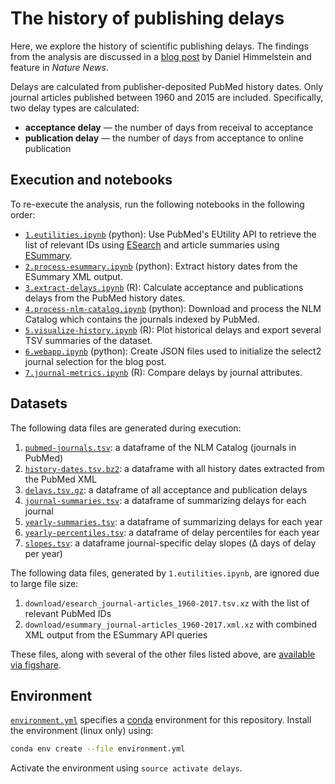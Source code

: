 # The history of publishing delays

Here, we explore the history of scientific publishing delays. The findings from the analysis are discussed in a [blog post](http://blog.dhimmel.com/history-of-delays "Satoshi Village · The history of publishing delays") by Daniel Himmelstein and feature in *Nature News*.

Delays are calculated from publisher-deposited PubMed history dates. Only journal articles published between 1960 and 2015 are included. Specifically, two delay types are calculated:

+ **acceptance delay** — the number of days from receival to acceptance
+ **publication delay** — the number of days from acceptance to online publication

## Execution and notebooks

To re-execute the analysis, run the following notebooks in the following order:

+ [`1.eutilities.ipynb`](1.eutilities.ipynb) (python): Use PubMed's EUtility API to retrieve the list of relevant IDs using [ESearch](http://www.ncbi.nlm.nih.gov/books/NBK25499/#_chapter4_ESearch_ "The E-utilities In-Depth: ESearch") and article summaries using [ESummary](http://www.ncbi.nlm.nih.gov/books/NBK25499/#_chapter4_ESummary_ "The E-utilities In-Depth: ESummary"). 
+ [`2.process-esummary.ipynb`](2.process-esummary.ipynb) (python): Extract history dates from the ESummary XML output.
+ [`3.extract-delays.ipynb`](3.extract-delays.ipynb) (R): Calculate acceptance and publications delays from the PubMed history dates.
+ [`4.process-nlm-catalog.ipynb`](4.process-nlm-catalog.ipynb) (python): Download and process the NLM Catalog which contains the journals indexed by PubMed.
+ [`5.visualize-history.ipynb`](5.visualize-history.ipynb) (R): Plot historical delays and export several TSV summaries of the dataset.
+ [`6.webapp.ipynb`](6.webapp.ipynb) (python): Create JSON files used to initialize the select2 journal selection for the blog post.
+ [`7.journal-metrics.ipynb`](7.journal-metrics.ipynb) (R): Compare delays by journal attributes.

## Datasets

The following data files are generated during execution:

1. [`pubmed-journals.tsv`](data/pubmed-journals.tsv): a dataframe of the NLM Catalog (journals in PubMed)
2. [`history-dates.tsv.bz2`](data/history-dates.tsv.bz2): a dataframe with all history dates extracted from the PubMed XML
3. [`delays.tsv.gz`](data/delays.tsv.gz): a dataframe of all acceptance and publication delays
4. [`journal-summaries.tsv`](data/journal-summaries.tsv): a dataframe of summarizing delays for each journal
5. [`yearly-summaries.tsv`](data/yearly-summaries.tsv): a dataframe of summarizing delays for each year
6. [`yearly-percentiles.tsv`](data/yearly-percentiles.tsv): a dataframe of delay percentiles for each year
7. [`slopes.tsv`](data/slopes.tsv): a dataframe journal-specific delay slopes (Δ days of delay per year)

The following data files, generated by `1.eutilities.ipynb`, are ignored due to large file size:

1. `download/esearch_journal-articles_1960-2017.tsv.xz` with the list of relevant PubMed IDs
2. `download/esummary_journal-articles_1960-2017.xml.xz` with combined XML output from the ESummary API queries

These files, along with several of the other files listed above, are [available via figshare](https://doi.org/10.6084/m9.figshare.2066130 "PubMed history dates and delays for articles published from 1960–2015").

## Environment

[`environment.yml`](environment.yml) specifies a [conda](https://conda.io) environment for this repository. Install the environment (linux only) using:

```sh
conda env create --file environment.yml
```

Activate the environment using `source activate delays`.
